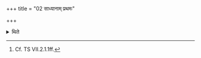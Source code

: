 +++
title = "02 साध्यानाम् प्रथमः"

+++

<details><summary>थिते</summary>

2. The first is that of the Sādhyas.[^1]  

[^1]: Cf. TS VII.2.1.1ff. 

</details>
